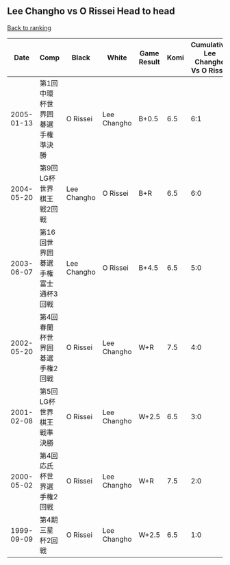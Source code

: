 ## Lee Changho vs O Rissei Head to head

[Back to ranking](../../index.md)




| **Date** | **Comp** | **Black** | **White** | **Game Result** | **Komi** | **Cumulative Lee Changho Vs O Rissei** | **Lee Changho Streak** | **O Rissei Streak** | 
| --- | --- | --- | --- | --- | --- | --- | --- | --- |
| 2005-01-13 | 第1回中環杯世界囲碁選手権準決勝 | O Rissei | Lee Changho | B+0.5 | 6.5 | 6:1 | 0 | 1 | 
| 2004-05-20 | 第9回LG杯世界棋王戦2回戦 | Lee Changho | O Rissei | B+R | 6.5 | 6:0 | 6 | 0 | 
| 2003-06-07 | 第16回世界囲碁選手権富士通杯3回戦 | Lee Changho | O Rissei | B+4.5 | 6.5 | 5:0 | 5 | 0 | 
| 2002-05-20 | 第4回春蘭杯世界囲碁選手権2回戦 | O Rissei | Lee Changho | W+R | 7.5 | 4:0 | 4 | 0 | 
| 2001-02-08 | 第5回LG杯世界棋王戦準決勝 | O Rissei | Lee Changho | W+2.5 | 6.5 | 3:0 | 3 | 0 | 
| 2000-05-02 | 第4回応氏杯世界選手権2回戦 | O Rissei | Lee Changho | W+R | 7.5 | 2:0 | 2 | 0 | 
| 1999-09-09 | 第4期三星杯2回戦 | O Rissei | Lee Changho | W+2.5 | 6.5 | 1:0 | 1 | 0 |




